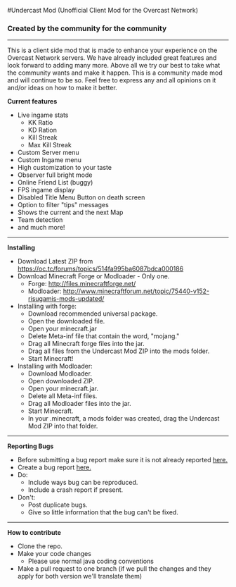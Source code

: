 #Undercast Mod (Unofficial Client Mod for the Overcast Network)
### Created by the community for the community
* * *
This is a client side mod that is made to enhance your experience on the Overcast Network servers. We have already included great features and look forward to adding many more. Above all we try our best to take what the community wants and make it happen. This is a community made mod and will continue to be so. Feel free to express any and all opinions on it and/or ideas on how to make it better.

__Current features__
* Live ingame stats
    * KK Ratio
    * KD Ration
    * Kill Streak
    * Max Kill Streak
* Custom Server menu
* Custom Ingame menu
* High customization to your taste
* Observer full bright mode
* Online Friend List (buggy)
* FPS ingame display
* Disabled Title Menu Button on death screen
* Option to filter "tips" messages
* Shows the current and the next Map
* Team detection
* and much more!
 
* * * 

__Installing__
* Download Latest ZIP from https://oc.tc/forums/topics/514fa995ba6087bdca000186
* Download Minecraft Forge or Modloader - Only one.
    * Forge: http://files.minecraftforge.net/
    * Modloader: http://www.minecraftforum.net/topic/75440-v152-risugamis-mods-updated/
* Installing with forge:
    * Download recommended universal package.
    * Open the downloaded file.
    * Open your minecraft.jar
    * Delete Meta-inf file that contain the word, "mojang."
    * Drag all Minecraft forge files into the jar.
    * Drag all files from the Undercast Mod ZIP into the mods folder.
    * Start Minecraft!
* Installing with Modloader:
    * Download Modloader.
    * Open downloaded ZIP.
    * Open your minecraft.jar.
    * Delete all Meta-inf files.
    * Drag all Modloader files into the jar.
    * Start Minecraft.
    * In your .minecraft, a mods folder was created, drag the Undercast Mod ZIP into that folder.
         
* * *

__Reporting Bugs__
* Before submitting a bug report make sure it is not already reported [here.](https://github.com/UndercastTeam/UndercastClient/issues/)
* Create a bug report [here.](https://github.com/UndercastTeam/UndercastClient/issues/new)
* Do:
    * Include ways bug can be reproduced.
    * Include a crash report if present.
* Don't:
    * Post duplicate bugs.
    * Give so little information that the bug can't be fixed.

* * *

__How to contribute__
* Clone the repo. 
* Make your code changes
    * Please use normal java coding conventions
* Make a pull request to one branch (if we pull the changes and they apply for both version we'll translate them)

